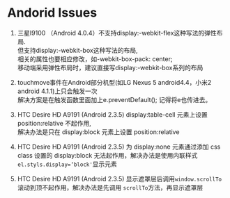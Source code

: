 Andorid Issues
==============
1. 三星I9100 （Android 4.0.4）不支持display:-webkit-flex这种写法的弹性布局.  
但支持display:-webkit-box这种写法的布局,   
相关的属性也要相应修改，如-webkit-box-pack: center;  
移动端采用弹性布局时，建议直接写display:-webkit-box系列的布局  

2. touchmove事件在Android部分机型(如LG Nexus 5 android4.4，小米2 android 4.1.1)上只会触发一次  
解决方案是在触发函数里面加上e.preventDefault(); 记得将e也传进去。

3. HTC Desire HD A9191 (Android 2.3.5) display:table-cell 元素上设置 position:relative 不起作用,   
解决办法是只在 display:block 元素上设置 position:relative

4. HTC Desire HD A9191 (Android 2.3.5) 为 display:none 元素通过添加 css class 设置的 display:block 无法起作用，解决办法是使用内联样式 `el.styls.display=‘block'`显示元素

5. HTC Desire HD A9191 (Android 2.3.5) 显示遮罩层后调用`window.scrollTo` 滚动到顶不起作用，解决办法是先调用 `scrollTo`方法，再显示遮罩层

